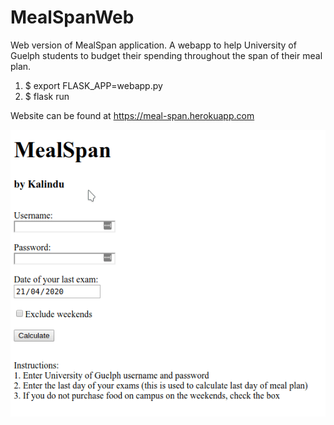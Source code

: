 # MealSpanWeb

Web version of MealSpan application. A webapp to help University of Guelph students to budget their spending throughout the span of their meal plan.

1. $ export FLASK_APP=webapp.py
2. $ flask run

Website can be found at https://meal-span.herokuapp.com

![preview](./preview.gif)
